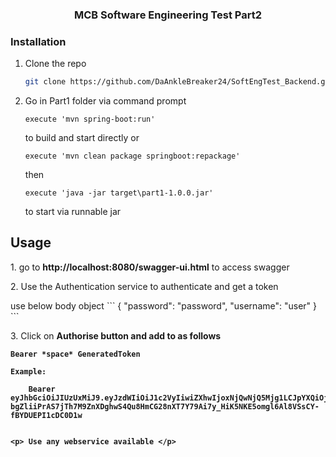 <h3 align="center">MCB Software Engineering Test Part2</h3>

### Installation

1. Clone the repo
   ```sh
   git clone https://github.com/DaAnkleBreaker24/SoftEngTest_Backend.git
   ```
3. Go in Part1 folder via command prompt
   ```
   execute 'mvn spring-boot:run' 
    ```
   to build and start directly or 
   ```
   execute 'mvn clean package springboot:repackage'
   ```
   then 
     ```
   execute 'java -jar target\part1-1.0.0.jar'
   ```
   to start via runnable jar
   
## Usage

<p>1. go to <strong>http://localhost:8080/swagger-ui.html</strong> to access swagger</p>
<p>2. Use the Authentication service to authenticate and get a token<p>
  use below body object
 ```
   {
  "password": "password",
  "username": "user"
   }
 ```
  <p>3. Click on <strong>Authorise<strong/> button and add to as follows </p>
     
  ```
  Bearer *space* GeneratedToken
  ```
    
    Example:
     
```
    Bearer eyJhbGciOiJIUzUxMiJ9.eyJzdWIiOiJ1c2VyIiwiZXhwIjoxNjQwNjQ5Mjg1LCJpYXQiOjE2MjI2NDkyODV9.-bgZliiPrAS7jTh7M9ZnXDghwS4Qu8HmCG28nXT7Y79Ai7y_HiK5NKE5omgl6Al8VSsCY-fBYDUEPI1cDC0D1w
     
```
     
     
    <p> Use any webservice available </p>
